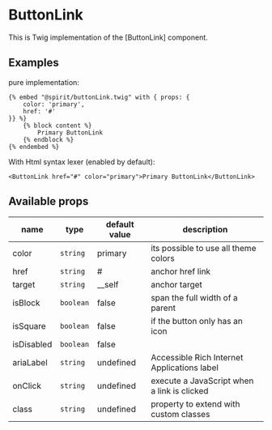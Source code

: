# ButtonLink

This is Twig implementation of the [ButtonLink] component.

## Examples
pure implementation:
```twig
{% embed "@spirit/buttonLink.twig" with { props: {
    color: 'primary',
    href: '#'
}} %}
    {% block content %}
        Primary ButtonLink
    {% endblock %}
{% endembed %}
```

With Html syntax lexer (enabled by default):
```twig
<ButtonLink href="#" color="primary">Primary ButtonLink</ButtonLink>
```

## Available props

| name       | type      | default value | description                                 |
|------------|-----------|---------------|---------------------------------------------|
| color      | `string`  | primary       | its possible to use all theme colors        |
| href       | `string`  | #             | anchor href link                            |
| target     | `string`  | __self        | anchor target                               |
| isBlock    | `boolean` | false         | span the full width of a parent             |
| isSquare   | `boolean` | false         | if the button only has an icon              |
| isDisabled | `boolean` | false         |                                             |
| ariaLabel  | `string`  | undefined     | Accessible Rich Internet Applications label |
| onClick    | `string`  | undefined     | execute a JavaScript when a link is clicked |
| class      | `string`  | undefined     | property to extend with custom classes      |

[Button]: https://github.com/lmc-eu/spirit-design-system/tree/main/packages/web/src/components/ButtonLink